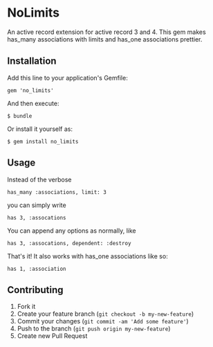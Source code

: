 # NoLimits

An active record extension for active record 3 and 4. This gem makes has_many associations with limits and has_one associations prettier.

## Installation

Add this line to your application's Gemfile:

    gem 'no_limits'

And then execute:

    $ bundle

Or install it yourself as:

    $ gem install no_limits

## Usage

Instead of the verbose

    has_many :associations, limit: 3

you can simply write

    has 3, :assocations

You can append any options as normally, like

    has 3, :assocations, dependent: :destroy

That's it! It also works with has_one associations like so:

    has 1, :association

## Contributing

1. Fork it
2. Create your feature branch (`git checkout -b my-new-feature`)
3. Commit your changes (`git commit -am 'Add some feature'`)
4. Push to the branch (`git push origin my-new-feature`)
5. Create new Pull Request

